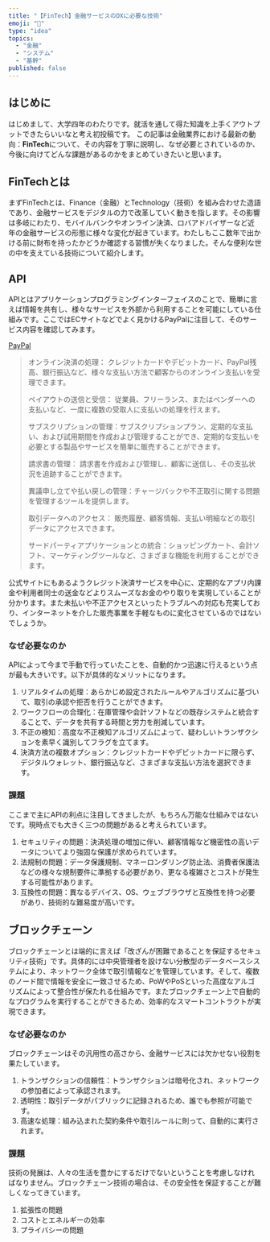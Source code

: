 ```yaml
---
title: "【FinTech】金融サービスのDXに必要な技術"
emoji: "🏧"
type: "idea"
topics:
  - "金融"
  - "システム"
  - "基幹"
published: false
---
```


## はじめに

はじめまして、大学四年のわたりです。就活を通して得た知識を上手くアウトプットできたらいいなと考え初投稿です。
この記事は金融業界における最新の動向：**FinTech**について、その内容を丁寧に説明し、なぜ必要とされているのか、今後に向けてどんな課題があるのかをまとめていきたいと思います。

## FinTechとは

まずFinTechとは、Finance（金融）とTechnology（技術）を組み合わせた造語であり、金融サービスをデジタルの力で改革していく動きを指します。その影響は多岐にわたり、モバイルバンクやオンライン決済、ロバアドバイザーなど近年の金融サービスの形態に様々な変化が起きています。わたしもここ数年で出かける前に財布を持ったかどうか確認する習慣が失くなりました。そんな便利な世の中を支えている技術について紹介します。

## API

APIとはアプリケーションプログラミングインターフェイスのことで、簡単に言えば情報を共有し、様々なサービスを外部から利用することを可能にしている仕組みです。ここではECサイトなどでよく見かけるPayPalに注目して、そのサービス内容を確認してみます。

[PayPal](https://developer.paypal.com/api/rest/current-resources/)

>オンライン決済の処理： クレジットカードやデビットカード、PayPal残高、銀行振込など、様々な支払い方法で顧客からのオンライン支払いを受理できます。
>
>ペイアウトの送信と受信： 従業員、フリーランス、またはベンダーへの支払いなど、一度に複数の受取人に支払いの処理を行えます。
>
>サブスクリプションの管理：サブスクリプションプラン、定期的な支払い、および試用期間を作成および管理することができ、定期的な支払いを必要とする製品やサービスを簡単に販売することができます。
>
>請求書の管理： 請求書を作成および管理し、顧客に送信し、その支払状況を追跡することができます。
>
>異議申し立てや払い戻しの管理：チャージバックや不正取引に関する問題を管理するツールを提供します。
>
>取引データへのアクセス： 販売履歴、顧客情報、支払い明細などの取引データにアクセスできます。
>
>サードパーティアプリケーションとの統合：ショッピングカート、会計ソフト、マーケティングツールなど、さまざまな機能を利用することができます。

公式サイトにもあるようクレジット決済サービスを中心に、定期的なアプリ内課金や利用者同士の送金などよりスムーズなお金のやり取りを実現していることが分かります。また未払いや不正アクセスといったトラブルへの対応も充実しており、インターネットを介した販売事業を手軽なものに変化させているのではないでしょうか。

### なぜ必要なのか

APIによって今まで手動で行っていたことを、自動的かつ迅速に行えるという点が最も大きいです。以下が具体的なメリットになります。

1. リアルタイムの処理：あらかじめ設定されたルールやアルゴリズムに基づいて、取引の承認や拒否を行うことができます。
2. ワークフローの合理化：在庫管理や会計ソフトなどの既存システムと統合することで、データを共有する時間と労力を削減しています。
3. 不正の検知：高度な不正検知アルゴリズムによって、疑わしいトランザクションを素早く識別してフラグを立てます。
4. 決済方法の複数オプション：クレジットカードやデビットカードに限らず、デジタルウォレット、銀行振込など、さまざまな支払い方法を選択できます。

### 課題

ここまで主にAPIの利点に注目してきましたが、もちろん万能な仕組みではないです。現時点でも大きく三つの問題があると考えられています。

1. セキュリティの問題：決済処理の増加に伴い、顧客情報など機密性の高いデータについてより強固な保護が求められています。
2. 法規制の問題：データ保護規制、マネーロンダリング防止法、消費者保護法などの様々な規制要件に準拠する必要があり、更なる複雑さとコストが発生する可能性があります。
3. 互換性の問題：異なるデバイス、OS、ウェブブラウザと互換性を持つ必要があり、技術的な難易度が高いです。

## ブロックチェーン

ブロックチェーンとは端的に言えば「改ざんが困難であることを保証するセキュリティ技術」です。具体的には中央管理者を設けない分散型のデータベースシステムにより、ネットワーク全体で取引情報などを管理しています。そして、複数のノード間で情報を安全に一致させるため、PoWやPoSといった高度なアルゴリズムによって整合性が保たれる仕組みです。またブロックチェーン上で自動的なプログラムを実行することができるため、効率的なスマートコントラクトが実現できます。

### なぜ必要なのか

ブロックチェーンはその汎用性の高さから、金融サービスには欠かせない役割を果たしています。

1. トランザクションの信頼性：トランザクションは暗号化され、ネットワークの参加者によって承認されます。
2. 透明性：取引データがパブリックに記録されるため、誰でも参照が可能です。
3. 高速な処理：組み込まれた契約条件や取引ルールに則って、自動的に実行されます。

### 課題

技術の発展は、人々の生活を豊かにするだけでないということを考慮しなければなりません。ブロックチェーン技術の場合は、その安全性を保証することが難しくなってきています。

1. 拡張性の問題
2. コストとエネルギーの効率
3. プライバシーの問題

